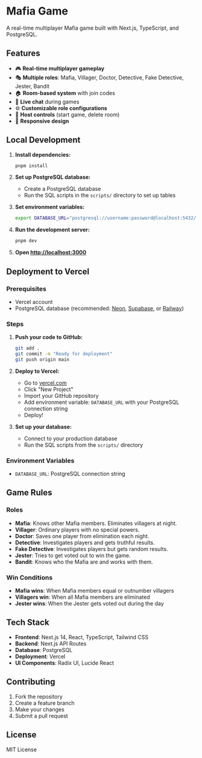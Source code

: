 # Mafia Game

A real-time multiplayer Mafia game built with Next.js, TypeScript, and PostgreSQL.

## Features

- 🎮 **Real-time multiplayer gameplay**
- 🎭 **Multiple roles**: Mafia, Villager, Doctor, Detective, Fake Detective, Jester, Bandit
- 🏠 **Room-based system** with join codes
- 💬 **Live chat** during games
- ⚙️ **Customizable role configurations**
- 🎯 **Host controls** (start game, delete room)
- 📱 **Responsive design**

## Local Development

1. **Install dependencies:**
   ```bash
   pnpm install
   ```

2. **Set up PostgreSQL database:**
   - Create a PostgreSQL database
   - Run the SQL scripts in the `scripts/` directory to set up tables

3. **Set environment variables:**
   ```bash
   export DATABASE_URL="postgresql://username:password@localhost:5432/mafia_game"
   ```

4. **Run the development server:**
   ```bash
   pnpm dev
   ```

5. **Open [http://localhost:3000](http://localhost:3000)**

## Deployment to Vercel

### Prerequisites
- Vercel account
- PostgreSQL database (recommended: [Neon](https://neon.tech), [Supabase](https://supabase.com), or [Railway](https://railway.app))

### Steps

1. **Push your code to GitHub:**
   ```bash
   git add .
   git commit -m "Ready for deployment"
   git push origin main
   ```

2. **Deploy to Vercel:**
   - Go to [vercel.com](https://vercel.com)
   - Click "New Project"
   - Import your GitHub repository
   - Add environment variable: `DATABASE_URL` with your PostgreSQL connection string
   - Deploy!

3. **Set up your database:**
   - Connect to your production database
   - Run the SQL scripts from the `scripts/` directory

### Environment Variables

- `DATABASE_URL`: PostgreSQL connection string

## Game Rules

### Roles
- **Mafia**: Knows other Mafia members. Eliminates villagers at night.
- **Villager**: Ordinary players with no special powers.
- **Doctor**: Saves one player from elimination each night.
- **Detective**: Investigates players and gets truthful results.
- **Fake Detective**: Investigates players but gets random results.
- **Jester**: Tries to get voted out to win the game.
- **Bandit**: Knows who the Mafia are and works with them.

### Win Conditions
- **Mafia wins**: When Mafia members equal or outnumber villagers
- **Villagers win**: When all Mafia members are eliminated
- **Jester wins**: When the Jester gets voted out during the day

## Tech Stack

- **Frontend**: Next.js 14, React, TypeScript, Tailwind CSS
- **Backend**: Next.js API Routes
- **Database**: PostgreSQL
- **Deployment**: Vercel
- **UI Components**: Radix UI, Lucide React

## Contributing

1. Fork the repository
2. Create a feature branch
3. Make your changes
4. Submit a pull request

## License

MIT License
